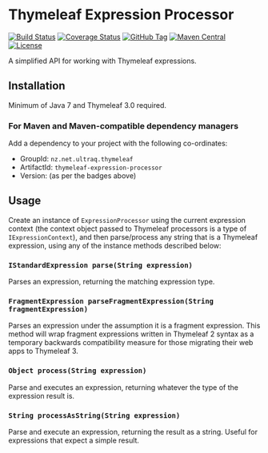 
Thymeleaf Expression Processor
==============================

[![Build Status](https://travis-ci.org/ultraq/thymeleaf-expression-processor.svg?branch=master)](https://travis-ci.org/ultraq/thymeleaf-expression-processor)
[![Coverage Status](https://coveralls.io/repos/github/ultraq/thymeleaf-expression-processor/badge.svg?branch=master)](https://coveralls.io/github/ultraq/thymeleaf-expression-processor?branch=master)
[![GitHub Tag](https://img.shields.io/github/tag/ultraq/thymeleaf-expression-processor.svg?maxAge=3600)](https://github.com/ultraq/thymeleaf-expression-processor/tags)
[![Maven Central](https://img.shields.io/maven-central/v/nz.net.ultraq.thymeleaf/thymeleaf-expression-processor.svg?maxAge=3600)](http://search.maven.org/#search|ga|1|g%3A%22nz.net.ultraq.thymeleaf%22%20AND%20a%3A%22thymeleaf-expression-processor%22)
[![License](https://img.shields.io/github/license/ultraq/thymeleaf-expression-processor.svg?maxAge=2592000)](https://github.com/ultraq/thymeleaf-expression-processor/blob/master/LICENSE.txt)

A simplified API for working with Thymeleaf expressions.


Installation
------------

Minimum of Java 7 and Thymeleaf 3.0 required.

### For Maven and Maven-compatible dependency managers
Add a dependency to your project with the following co-ordinates:

 - GroupId: `nz.net.ultraq.thymeleaf`
 - ArtifactId: `thymeleaf-expression-processor`
 - Version: (as per the badges above)


Usage
-----

Create an instance of `ExpressionProcessor` using the current expression context
(the context object passed to Thymeleaf processors is a type of `IExpressionContext`),
and then parse/process any string that is a Thymeleaf expression, using any of
the instance methods described below:

### `IStandardExpression parse(String expression)`

Parses an expression, returning the matching expression type.

### `FragmentExpression parseFragmentExpression(String fragmentExpression)`

Parses an expression under the assumption it is a fragment expression.  This
method will wrap fragment expressions written in Thymeleaf 2 syntax as a
temporary backwards compatibility measure for those migrating their web apps to
Thymeleaf 3.

### `Object process(String expression)`

Parse and executes an expression, returning whatever the type of the expression
result is.

### `String processAsString(String expression)`

Parse and execute an expression, returning the result as a string.  Useful for
expressions that expect a simple result.
